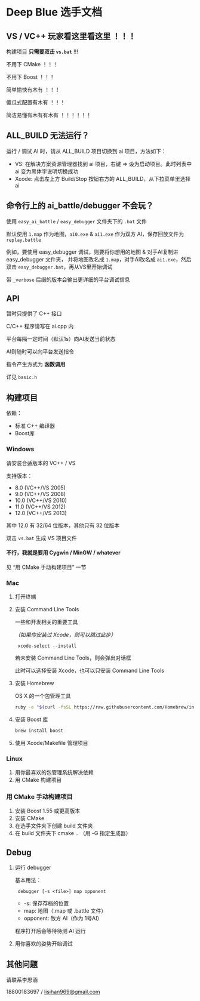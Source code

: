 # Deep Blue 选手文档

## VS / VC++ 玩家看这里看这里 ！！！

构建项目 **只需要双击 `vs.bat`** !!!

不用下 CMake ！！！

不用下 Boost ！！！

简单愉快有木有 ！！！

傻瓜式配置有木有 ！！！

简洁易懂有木有有木有 ！！！！！！

## ALL_BUILD 无法运行？

运行 / 调试 AI 时，请从 ALL_BUILD 项目切换到 ai 项目，方法如下：
* VS: 在解决方案资源管理器找到 ai 项目，右键 => 设为启动项目。此时列表中 ai 变为黑体字说明切换成功
* Xcode: 点击左上方 Build/Stop 按钮右方的 ALL_BUILD，从下拉菜单里选择 ai

## 命令行上的 ai_battle/debugger 不会玩？
使用 `easy_ai_battle` / `easy_debugger` 文件夹下的 `.bat` 文件

默认使用 `1.map` 作为地图，`ai0.exe` & `ai1.exe` 作为双方 AI，保存回放文件为 `replay.battle`

例如，要使用 easy_debugger 调试，则要将你想用的地图 & 对手AI复制进 easy_debugger 文件夹，
并将地图改名成 `1.map`，对手AI改名成 `ai1.exe`，然后双击 `easy_debugger.bat`，再从VS里开始调试

带 `_verbose` 后缀的版本会输出更详细的平台调试信息


## API
暂时只提供了 C++ 接口

C/C++ 程序请写在 ai.cpp 内

平台每隔一定时间（默认1s）向AI发送当前状态

AI则随时可以向平台发送指令

指令产生方式为 **函数调用**

详见 `basic.h`

## 构建项目
依赖：
* 标准 C++ 编译器
* Boost库

### Windows
请安装合适版本的 VC++ / VS

支持版本：
* 8.0 (VC++/VS 2005)
* 9.0 (VC++/VS 2008)
* 10.0 (VC++/VS 2010)
* 11.0 (VC++/VS 2012)
* 12.0 (VC++/VS 2013)

其中 12.0 有 32/64 位版本，其他只有 32 位版本

双击 `vs.bat` 生成 VS 项目文件


#### 不行，我就是要用 Cygwin / MinGW / whatever

见 “用 CMake 手动构建项目” 一节

### Mac
1. 打开终端

2. 安装 Command Line Tools

    一些和开发相关的重要工具

    *（如果你安装过 Xcode，则可以跳过此步）*

        xcode-select --install

    若未安装 Command Line Tools，则会弹出对话框

    此时可以选择安装 Xcode，也可以只安装 Command Line Tools

3. 安装 Homebrew

    OS X 的一个包管理工具
    ```bash
    ruby -e "$(curl -fsSL https://raw.githubusercontent.com/Homebrew/install/master/install)"
    ```

4. 安装 Boost 库

    ```bash
    brew install boost
    ```

5. 使用 Xcode/Makefile 管理项目

### Linux
1. 用你最喜欢的包管理系统解决依赖
2. 用 CMake 构建项目


### 用 CMake 手动构建项目
1. 安装 Boost 1.55 或更高版本
2. 安装 CMake
3. 在选手文件夹下创建 build 文件夹
4. 在 build 文件夹下 cmake .. （用 -G 指定生成器）

## Debug

1. 运行 debugger

    基本用法：

        debugger [-s <file>] map opponent

    * -s: 保存存档的位置
    * map: 地图（.map 或 .battle 文件）
    * opponent: 敌方 AI（作为 1号AI）

    程序打开后会等待待测 AI 运行

2. 用你喜欢的姿势开始调试

## 其他问题

请联系李思涵

18800183697 / lisihan969@gmail.com
